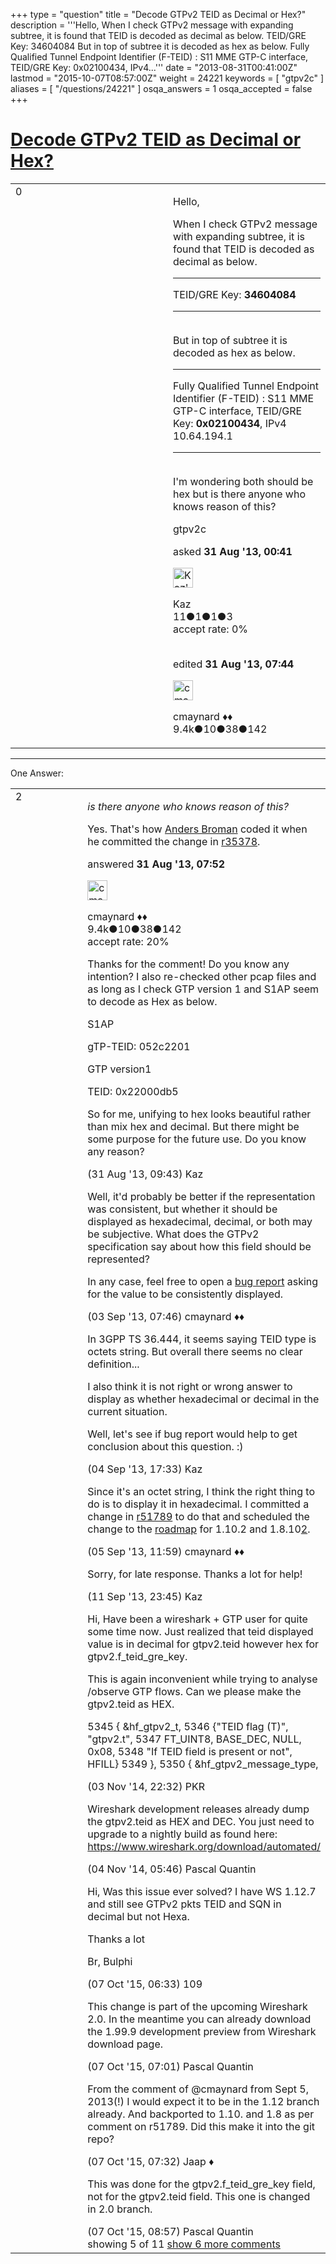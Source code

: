 +++
type = "question"
title = "Decode GTPv2 TEID as Decimal or Hex?"
description = '''Hello, When I check GTPv2 message with expanding subtree, it is found that TEID is decoded as decimal as below.  TEID/GRE Key: 34604084  But in top of subtree it is decoded as hex as below.  Fully Qualified Tunnel Endpoint Identifier (F-TEID) : S11 MME GTP-C interface, TEID/GRE Key: 0x02100434, IPv4...'''
date = "2013-08-31T00:41:00Z"
lastmod = "2015-10-07T08:57:00Z"
weight = 24221
keywords = [ "gtpv2c" ]
aliases = [ "/questions/24221" ]
osqa_answers = 1
osqa_accepted = false
+++

<div class="headNormal">

# [Decode GTPv2 TEID as Decimal or Hex?](/questions/24221/decode-gtpv2-teid-as-decimal-or-hex)

</div>

<div id="main-body">

<div id="askform">

<table id="question-table" style="width:100%;"><colgroup><col style="width: 50%" /><col style="width: 50%" /></colgroup><tbody><tr class="odd"><td style="width: 30px; vertical-align: top"><div class="vote-buttons"><span id="post-24221-upvote" class="ajax-command post-vote up" rel="nofollow" title="I like this post (click again to cancel)"> </span><div id="post-24221-score" class="post-score" title="current number of votes">0</div><span id="post-24221-downvote" class="ajax-command post-vote down" rel="nofollow" title="I dont like this post (click again to cancel)"> </span> <span id="favorite-mark" class="ajax-command favorite-mark" rel="nofollow" title="mark/unmark this question as favorite (click again to cancel)"> </span><div id="favorite-count" class="favorite-count"></div></div></td><td><div id="item-right"><div class="question-body"><p>Hello,</p><p>When I check GTPv2 message with expanding subtree, it is found that TEID is decoded as decimal as below.</p><hr /><p>TEID/GRE Key: <strong>34604084</strong></p><hr /><p><br />
But in top of subtree it is decoded as hex as below.</p><hr /><p>Fully Qualified Tunnel Endpoint Identifier (F-TEID) : S11 MME GTP-C interface, TEID/GRE Key: <strong>0x02100434</strong>, IPv4 10.64.194.1</p><hr /><p><br />
I'm wondering both should be hex but is there anyone who knows reason of this?</p></div><div id="question-tags" class="tags-container tags"><span class="post-tag tag-link-gtpv2c" rel="tag" title="see questions tagged &#39;gtpv2c&#39;">gtpv2c</span></div><div id="question-controls" class="post-controls"></div><div class="post-update-info-container"><div class="post-update-info post-update-info-user"><p>asked <strong>31 Aug '13, 00:41</strong></p><img src="https://secure.gravatar.com/avatar/0a70735248ce1ad24a7034e389496f61?s=32&amp;d=identicon&amp;r=g" class="gravatar" width="32" height="32" alt="Kaz&#39;s gravatar image" /><p><span>Kaz</span><br />
<span class="score" title="11 reputation points">11</span><span title="1 badges"><span class="badge1">●</span><span class="badgecount">1</span></span><span title="1 badges"><span class="silver">●</span><span class="badgecount">1</span></span><span title="3 badges"><span class="bronze">●</span><span class="badgecount">3</span></span><br />
<span class="accept_rate" title="Rate of the user&#39;s accepted answers">accept rate:</span> <span title="Kaz has no accepted answers">0%</span> </br></br></p></div><div class="post-update-info post-update-info-edited"><p><span> edited <strong>31 Aug '13, 07:44</strong> </span></p><img src="https://secure.gravatar.com/avatar/55158e2322c4e365a5e0a4a0ac3fbcef?s=32&amp;d=identicon&amp;r=g" class="gravatar" width="32" height="32" alt="cmaynard&#39;s gravatar image" /><p><span>cmaynard ♦♦</span><br />
<span class="score" title="9361 reputation points"><span>9.4k</span></span><span title="10 badges"><span class="badge1">●</span><span class="badgecount">10</span></span><span title="38 badges"><span class="silver">●</span><span class="badgecount">38</span></span><span title="142 badges"><span class="bronze">●</span><span class="badgecount">142</span></span></p></div></div><div id="comments-container-24221" class="comments-container"></div><div id="comment-tools-24221" class="comment-tools"></div><div class="clear"></div><div id="comment-24221-form-container" class="comment-form-container"></div><div class="clear"></div></div></td></tr></tbody></table>

------------------------------------------------------------------------

<div class="tabBar">

<span id="sort-top"></span>

<div class="headQuestions">

One Answer:

</div>

</div>

<span id="24229"></span>

<div id="answer-container-24229" class="answer">

<table style="width:100%;"><colgroup><col style="width: 50%" /><col style="width: 50%" /></colgroup><tbody><tr class="odd"><td style="width: 30px; vertical-align: top"><div class="vote-buttons"><span id="post-24229-upvote" class="ajax-command post-vote up" rel="nofollow" title="I like this post (click again to cancel)"> </span><div id="post-24229-score" class="post-score" title="current number of votes">2</div><span id="post-24229-downvote" class="ajax-command post-vote down" rel="nofollow" title="I dont like this post (click again to cancel)"> </span></div></td><td><div class="item-right"><div class="answer-body"><p><em>is there anyone who knows reason of this?</em></p><p>Yes. That's how <a href="http://ask.wireshark.org/users/42/anders">Anders Broman</a> coded it when he committed the change in <a href="http://anonsvn.wireshark.org/viewvc/trunk/epan/dissectors/packet-gtpv2.c?r1=35362&amp;r2=35378">r35378</a>.</p></div><div class="answer-controls post-controls"></div><div class="post-update-info-container"><div class="post-update-info post-update-info-user"><p>answered <strong>31 Aug '13, 07:52</strong></p><img src="https://secure.gravatar.com/avatar/55158e2322c4e365a5e0a4a0ac3fbcef?s=32&amp;d=identicon&amp;r=g" class="gravatar" width="32" height="32" alt="cmaynard&#39;s gravatar image" /><p><span>cmaynard ♦♦</span><br />
<span class="score" title="9361 reputation points"><span>9.4k</span></span><span title="10 badges"><span class="badge1">●</span><span class="badgecount">10</span></span><span title="38 badges"><span class="silver">●</span><span class="badgecount">38</span></span><span title="142 badges"><span class="bronze">●</span><span class="badgecount">142</span></span><br />
<span class="accept_rate" title="Rate of the user&#39;s accepted answers">accept rate:</span> <span title="cmaynard has 108 accepted answers">20%</span></p></div></div><div id="comments-container-24229" class="comments-container"><span id="24236"></span><div id="comment-24236" class="comment"><div id="post-24236-score" class="comment-score"></div><div class="comment-text"><p>Thanks for the comment! Do you know any intention? I also re-checked other pcap files and as long as I check GTP version 1 and S1AP seem to decode as Hex as below.</p><p>S1AP</p><p>gTP-TEID: 052c2201</p><p>GTP version1</p><p>TEID: 0x22000db5</p><p>So for me, unifying to hex looks beautiful rather than mix hex and decimal. But there might be some purpose for the future use. Do you know any reason?</p></div><div id="comment-24236-info" class="comment-info"><span class="comment-age">(31 Aug '13, 09:43)</span> <span class="comment-user userinfo">Kaz</span></div></div><span id="24307"></span><div id="comment-24307" class="comment"><div id="post-24307-score" class="comment-score"></div><div class="comment-text"><p>Well, it'd probably be better if the representation was consistent, but whether it should be displayed as hexadecimal, decimal, or both may be subjective. What does the GTPv2 specification say about how this field should be represented?</p><p>In any case, feel free to open a <a href="https://bugs.wireshark.org/bugzilla/">bug report</a> asking for the value to be consistently displayed.</p></div><div id="comment-24307-info" class="comment-info"><span class="comment-age">(03 Sep '13, 07:46)</span> <span class="comment-user userinfo">cmaynard ♦♦</span></div></div><span id="24365"></span><div id="comment-24365" class="comment"><div id="post-24365-score" class="comment-score"></div><div class="comment-text"><p>In 3GPP TS 36.444, it seems saying TEID type is octets string. But overall there seems no clear definition...</p><p>I also think it is not right or wrong answer to display as whether hexadecimal or decimal in the current situation.</p><p>Well, let's see if bug report would help to get conclusion about this question. :)</p></div><div id="comment-24365-info" class="comment-info"><span class="comment-age">(04 Sep '13, 17:33)</span> <span class="comment-user userinfo">Kaz</span></div></div><span id="24392"></span><div id="comment-24392" class="comment"><div id="post-24392-score" class="comment-score"></div><div class="comment-text"><p>Since it's an octet string, I think the right thing to do is to display it in hexadecimal. I committed a change in <a href="http://anonsvn.wireshark.org/viewvc/viewvc.cgi?view=rev&amp;revision=51789">r51789</a> to do that and scheduled the change to the <a href="http://wiki.wireshark.org/Development/Roadmap">roadmap</a> for 1.10.2 and 1.8.10<a href="http://wiki.wireshark.org/Development/Roadmap">2</a>.</p></div><div id="comment-24392-info" class="comment-info"><span class="comment-age">(05 Sep '13, 11:59)</span> <span class="comment-user userinfo">cmaynard ♦♦</span></div></div><span id="24599"></span><div id="comment-24599" class="comment"><div id="post-24599-score" class="comment-score"></div><div class="comment-text"><p>Sorry, for late response. Thanks a lot for help!</p></div><div id="comment-24599-info" class="comment-info"><span class="comment-age">(11 Sep '13, 23:45)</span> <span class="comment-user userinfo">Kaz</span></div></div><span id="37564"></span><div id="comment-37564" class="comment not_top_scorer"><div id="post-37564-score" class="comment-score"></div><div class="comment-text"><p>Hi, Have been a wireshark + GTP user for quite some time now. Just realized that teid displayed value is in decimal for gtpv2.teid however hex for gtpv2.f_teid_gre_key.</p><p>This is again inconvenient while trying to analyse /observe GTP flows. Can we please make the gtpv2.teid as HEX.</p><p>5345 { &amp;hf_gtpv2_t, 5346 {"TEID flag (T)", "gtpv2.t", 5347 FT_UINT8, BASE_DEC, NULL, 0x08, 5348 "If TEID field is present or not", HFILL} 5349 }, 5350 { &amp;hf_gtpv2_message_type,</p></div><div id="comment-37564-info" class="comment-info"><span class="comment-age">(03 Nov '14, 22:32)</span> <span class="comment-user userinfo">PKR</span></div></div><span id="37568"></span><div id="comment-37568" class="comment not_top_scorer"><div id="post-37568-score" class="comment-score"></div><div class="comment-text"><p>Wireshark development releases already dump the gtpv2.teid as HEX and DEC. You just need to upgrade to a nightly build as found here: <a href="https://www.wireshark.org/download/automated/">https://www.wireshark.org/download/automated/</a></p></div><div id="comment-37568-info" class="comment-info"><span class="comment-age">(04 Nov '14, 05:46)</span> <span class="comment-user userinfo">Pascal Quantin</span></div></div><span id="46390"></span><div id="comment-46390" class="comment not_top_scorer"><div id="post-46390-score" class="comment-score"></div><div class="comment-text"><p>Hi, Was this issue ever solved? I have WS 1.12.7 and still see GTPv2 pkts TEID and SQN in decimal but not Hexa.</p><p>Thanks a lot</p><p>Br, Bulphi</p></div><div id="comment-46390-info" class="comment-info"><span class="comment-age">(07 Oct '15, 06:33)</span> <span class="comment-user userinfo">109</span></div></div><span id="46392"></span><div id="comment-46392" class="comment not_top_scorer"><div id="post-46392-score" class="comment-score"></div><div class="comment-text"><p>This change is part of the upcoming Wireshark 2.0. In the meantime you can already download the 1.99.9 development preview from Wireshark download page.</p></div><div id="comment-46392-info" class="comment-info"><span class="comment-age">(07 Oct '15, 07:01)</span> <span class="comment-user userinfo">Pascal Quantin</span></div></div><span id="46394"></span><div id="comment-46394" class="comment not_top_scorer"><div id="post-46394-score" class="comment-score"></div><div class="comment-text"><p>From the comment of <span>@cmaynard</span> from Sept 5, 2013(!) I would expect it to be in the 1.12 branch already. And backported to 1.10. and 1.8 as per comment on r51789. Did this make it into the git repo?</p></div><div id="comment-46394-info" class="comment-info"><span class="comment-age">(07 Oct '15, 07:32)</span> <span class="comment-user userinfo">Jaap ♦</span></div></div><span id="46402"></span><div id="comment-46402" class="comment not_top_scorer"><div id="post-46402-score" class="comment-score"></div><div class="comment-text"><p>This was done for the gtpv2.f_teid_gre_key field, not for the gtpv2.teid field. This one is changed in 2.0 branch.</p></div><div id="comment-46402-info" class="comment-info"><span class="comment-age">(07 Oct '15, 08:57)</span> <span class="comment-user userinfo">Pascal Quantin</span></div></div></div><div id="comment-tools-24229" class="comment-tools"><span class="comments-showing"> showing 5 of 11 </span> <a href="#" class="show-all-comments-link">show 6 more comments</a></div><div class="clear"></div><div id="comment-24229-form-container" class="comment-form-container"></div><div class="clear"></div></div></td></tr></tbody></table>

</div>

<div class="paginator-container-left">

</div>

</hr>

</div>

</div>

